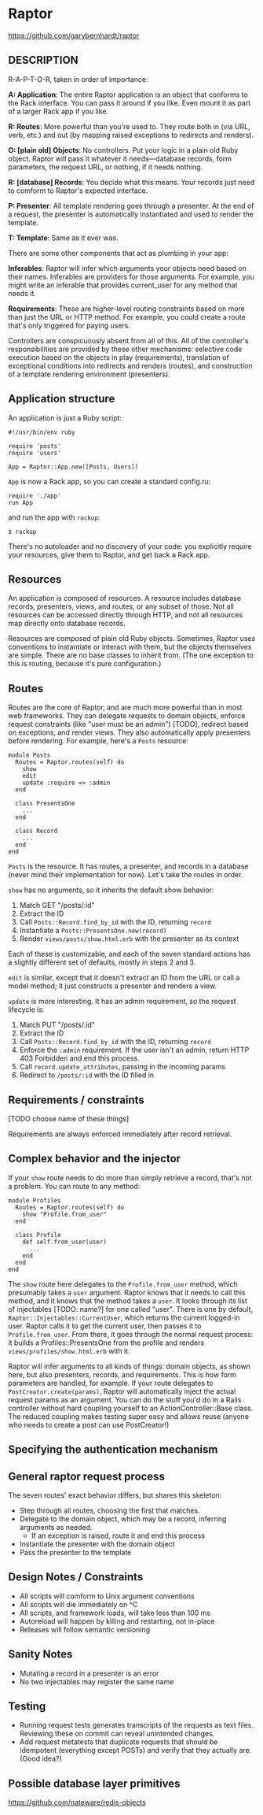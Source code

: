 # Raptor

https://github.com/garybernhardt/raptor

## DESCRIPTION

R-A-P-T-O-R, taken in order of importance:

**A: Application**: The entire Raptor application is an object that conforms to the Rack interface. You can pass it around if you like. Even mount it as part of a larger Rack app if you like.

**R: Routes**: More powerful than you're used to. They route both in (via URL, verb, etc.) and out (by mapping raised exceptions to redirects and renders).

**O: [plain old] Objects**: No controllers. Put your logic in a plain old Ruby object. Raptor will pass it whatever it needs&mdash;database records, form parameters, the request URL, or nothing, if it needs nothing.

**R: [database] Records**: You decide what this means. Your records just need to comform to Raptor's expected interface.

**P: Presenter**: All template rendering goes through a presenter. At the end of a request, the presenter is automatically instantiated and used to render the template.

**T: Template**: Same as it ever was.

There are some other components that act as plumbing in your app:

**Inferables**: Raptor will infer which arguments your objects need based on their names. Inferables are providers for those arguments. For example, you might write an inferable that provides current\_user for any method that needs it.

**Requirements**: These are higher-level routing constraints based on more than just the URL or HTTP method. For example, you could create a route that's only triggered for paying users.

Controllers are conspicuously absent from all of this. All of the controller's responsibilities are provided by these other mechanisms: selective code execution based on the objects in play (requirements), translation of exceptional conditions into redirects and renders (routes), and construction of a template rendering environment (presenters).

## Application structure

An application is just a Ruby script:

    #!/usr/bin/env ruby

    require 'posts'
    require 'users'

    App = Raptor::App.new([Posts, Users])

`App` is now a Rack app, so you can create a standard config.ru:

    require './app'
    run App

and run the app with `rackup`:

    $ rackup

There's no autoloader and no discovery of your code: you explicitly require your resources, give them to Raptor, and get back a Rack app.

## Resources

An application is composed of resources. A resource includes database records, presenters, views, and routes, or any subset of those. Not all resources can be accessed directly through HTTP, and not all resources map directly onto database records.

Resources are composed of plain old Ruby objects. Sometimes, Raptor uses conventions to instantiate or interact with them, but the objects themselves are simple. There are no base classes to inherit from. (The one exception to this is routing, because it's pure configuration.)

## Routes

Routes are the core of Raptor, and are much more powerful than in most web frameworks. They can delegate requests to domain objects, enforce request constraints (like "user must be an admin") [TODO], redirect based on exceptions, and render views. They also automatically apply presenters before rendering. For example, here's a `Posts` resource:

    module Posts
      Routes = Raptor.routes(self) do
        show
        edit
        update :require => :admin
      end

      class PresentsOne
        ...
      end

      class Record
        ...
      end
    end

`Posts` is the resource. It has routes, a presenter, and records in a database (never mind their implementation for now). Let's take the routes in order.

`show` has no arguments, so it inherits the default show behavior:

1. Match GET "/posts/:id"
1. Extract the ID
1. Call `Posts::Record.find_by_id` with the ID, returning `record`
1. Instantiate a `Posts::PresentsOne.new(record)`
1. Render `views/posts/show.html.erb` with the presenter as its context

Each of these is customizable, and each of the seven standard actions has a slightly different set of defaults, mostly in steps 2 and 3.

`edit` is similar, except that it doesn't extract an ID from the URL or call a model method; it just constructs a presenter and renders a view.

`update` is more interesting. It has an admin requirement, so the request lifecycle is:

1. Match PUT "/posts/:id"
1. Extract the ID
1. Call `Posts::Record.find_by_id` with the ID, returning `record`
1. Enforce the `:admin` requirement. If the user isn't an admin, return HTTP 403 Forbidden and end this process.
1. Call `record.update_attributes`, passing in the incoming params
1. Redirect to `/posts/:id` with the ID filled in

## Requirements / constraints

[TODO choose name of these things]

Requirements are always enforced immediately after record retrieval.

## Complex behavior and the injector

If your `show` route needs to do more than simply retrieve a record, that's not a problem. You can route to any method:

    module Profiles
      Routes = Raptor.routes(self) do
        show "Profile.from_user"
      end

      class Profile
        def self.from_user(user)
          ...
        end
      end
    end

The `show` route here delegates to the `Profile.from_user` method, which presumably takes a `user` argument. Raptor knows that it needs to call this method, and it knows that the method takes a `user`. It looks through its list of injectables [TODO: name?] for one called "user". There is one by default, `Raptor::Injectables::CurrentUser`, which returns the current logged-in user. Raptor calls it to get the current user, then passes it to `Profile.from_user`. From there, it goes through the normal request process: it builds a Profiles::PresentsOne from the profile and renders `views/profiles/show.html.erb` with it.

Raptor will infer arguments to all kinds of things: domain objects, as shown here, but also presenters, records, and requirements. This is how form parameters are handled, for example. If your route delegates to `PostCreator.create(params)`, Raptor will automatically inject the actual request params as an argument. You can do the stuff you'd do in a Rails controller without hard coupling yourself to an ActionController::Base class. The reduced coupling makes testing super easy and allows reuse (anyone who needs to create a post can use PostCreator!)

## Specifying the authentication mechanism

## General raptor request process

The seven routes' exact behavior differs, but shares this skeleton:

- Step through all routes, choosing the first that matches.
- Delegate to the domain object, which may be a record, inferring arguments as needed.
  - If an exception is raised, route it and end this process
- Instantiate the presenter with the domain object
- Pass the presenter to the template

## Design Notes / Constraints

- All scripts will comform to Unix argument conventions
- All scripts will die immediately on ^C
- All scripts, and framework loads, will take less than 100 ms
- Autoreload will happen by killing and restarting, not in-place
- Releases will follow semantic versioning

## Sanity Notes

- Mutating a record in a presenter is an error
- No two injectables may register the same name

## Testing

- Running request tests generates transcripts of the requests as text files. Reviewing these on commit can reveal unintended changes.
- Add request metatests that duplicate requests that should be idempotent (everything except POSTs) and verify that they actually are. (Good idea?)

## Possible database layer primitives

https://github.com/nateware/redis-objects


